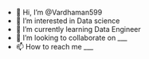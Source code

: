 - 👋 Hi, I’m @Vardhaman599
- 👀 I’m interested in Data science
- 🌱 I’m currently learning Data Engineer
- 💞️ I’m looking to collaborate on ___
- 📫 How to reach me ___

<!---
Vardhaman599/Vardhaman599 is a ✨ special ✨ repository because its `README.md` (this file) appears on your GitHub profile.
You can click the Preview link to take a look at your changes.
--->
